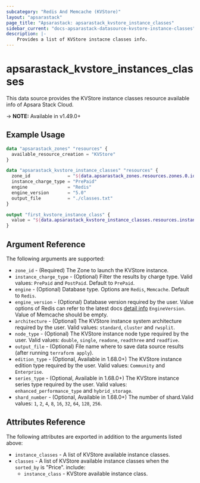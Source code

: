 ```yaml
---
subcategory: "Redis And Memcache (KVStore)"
layout: "apsarastack"
page_title: "Apsarastack: apsarastack_kvstore_instance_classes"
sidebar_current: "docs-apsarastack-datasource-kvstore-instance-classes"
description: |-
    Provides a list of KVStore instacne classes info.
---
```


# apsarastack\_kvstore\_instances\_classes

This data source provides the KVStore instance classes resource available info of Apsara Stack Cloud.

-> **NOTE:** Available in v1.49.0+

## Example Usage

```tf
data "apsarastack_zones" "resources" {
  available_resource_creation = "KVStore"
}

data "apsarastack_kvstore_instance_classes" "resources" {
  zone_id              = "${data.apsarastack_zones.resources.zones.0.id}"
  instance_charge_type = "PrePaid"
  engine               = "Redis"
  engine_version       = "5.0"
  output_file          = "./classes.txt"
}

output "first_kvstore_instance_class" {
  value = "${data.apsarastack_kvstore_instance_classes.resources.instance_classes}"
}
```

## Argument Reference

The following arguments are supported:

* `zone_id` - (Required) The Zone to launch the KVStore instance.
* `instance_charge_type` - (Optional) Filter the results by charge type. Valid values: `PrePaid` and `PostPaid`. Default to `PrePaid`.
* `engine` - (Optional) Database type. Options are `Redis`, `Memcache`. Default to `Redis`.
* `engine_version` - (Optional) Database version required by the user. Value options of Redis can refer to the latest docs [detail info](https://www.alibabacloud.com/help/doc-detail/60873.htm) `EngineVersion`. Value of Memcache should be empty.
* `architecture` - (Optional) The KVStore instance system architecture required by the user. Valid values: `standard`, `cluster` and `rwsplit`.
* `node_type` - (Optional) The KVStore instance node type required by the user. Valid values: `double`, `single`, `readone`, `readthree` and `readfive`.
* `output_file` - (Optional) File name where to save data source results (after running `terraform apply`).
* `edition_type` - (Optional, Available in 1.68.0+) The KVStore instance edition type required by the user. Valid values: `Community` and `Enterprise`.
* `series_type` - (Optional, Available in 1.68.0+) The KVStore instance series type required by the user. Valid values: `enhanced_performance_type` and `hybrid_storage`.
* `shard_number` - (Optional, Available in 1.68.0+) The number of shard.Valid values: `1`, `2`, `4`, `8`, `16`, `32`, `64`, `128`, `256`.

## Attributes Reference

The following attributes are exported in addition to the arguments listed above:

* `instance_classes` - A list of KVStore available instance classes.
* `classes` - A list of KVStore available instance classes when the `sorted_by` is "Price". include:
  * `instance_class` - KVStore available instance class.
    
